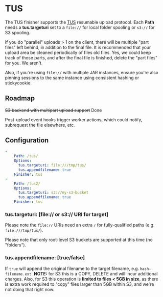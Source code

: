 # TUS

The TUS finisher supports the [TUS](https://tus.io/) resumable upload protocol. Each **Path** needs a **tus.targeturi** set to a `file://` for local folder spooling or `s3://` for S3 spooling.

If you do "parallel" uploads > 1 on the client, there will be multiple "part files" left behind, in addition to the final file. It is recommended that your upload area be cleaned periodically of files old files. Yes, we could keep track of those parts, and after the final file is finished, delete the "part files" for you. We aren't.

Also, if you're using `file://` with multiple JAR instances, ensure you're also pinning sessions to the same instance using consistent hashing or stickycookie.

## Roadmap

~~S3 backend with multipart upload support~~ Done

Post-upload event hooks trigger worker actions, which could notify, subrequest the file elsewhere, etc.

## Configuration

```yaml
-
    Path: /tus/
    Options:
      tus.targeturi: file:///tmp/tus/
      tus.appendfilename: true
    Finisher: tus
-
    Path: /tus2/
    Options:
      tus.targeturi: s3://my-s3-bucket
      tus.appendfilename: true
    Finisher: tus
```

### tus.targeturi: [file:// or s3:// URI for target]

Please note the `file://` URIs need an extra `/` for fully-qualified paths (e.g. `file:///tmp/tus/`).

Please note that only root-level S3 buckets are supported at this time (no "folders").

### tus.appendfilename: [true/false]

If `true` will append the original filename to the target filename, e.g. `hash-filename.ext`. **NOTE:** for S3 this is a COPY, DELETE and will incur additional charges. Also, for S3 this operation is **limited to files < 5GB in size**, as there is extra work required to "copy" files larger than 5GB within S3, and we're not doing that right now.
